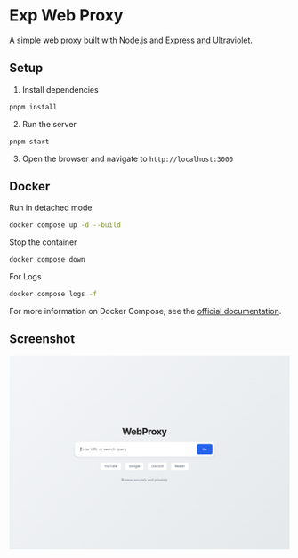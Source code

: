 # Exp Web Proxy

A simple web proxy built with Node.js and Express and Ultraviolet.

## Setup

1. Install dependencies

```bash
pnpm install
```

2. Run the server

```bash
pnpm start
```

3. Open the browser and navigate to `http://localhost:3000`

## Docker

Run in detached mode

```bash
docker compose up -d --build
```

Stop the container

```bash
docker compose down
```

For Logs

```bash
docker compose logs -f
```

For more information on Docker Compose, see the [official documentation](https://docs.docker.com/compose/).

## Screenshot

![Screenshot](./.github/images/image.png)
